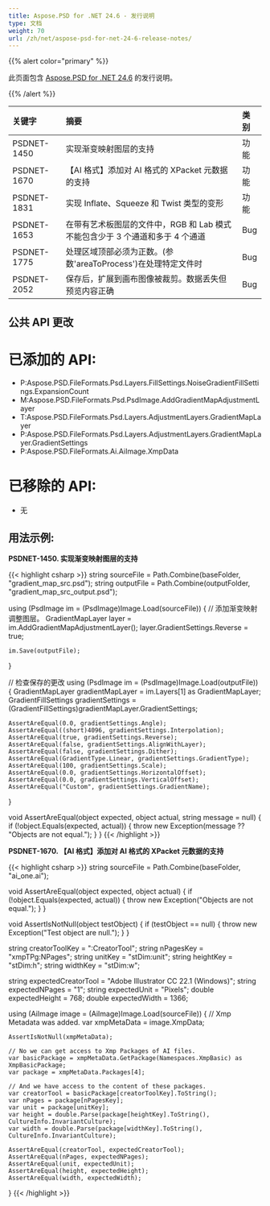```yaml
---
title: Aspose.PSD for .NET 24.6 - 发行说明
type: 文档
weight: 70
url: /zh/net/aspose-psd-for-net-24-6-release-notes/
---
```


{{% alert color="primary" %}}

此页面包含 [Aspose.PSD for .NET 24.6](https://www.nuget.org/packages/Aspose.PSD/) 的发行说明。

{{% /alert %}}

| **关键字**   | **摘要**                                                                             | **类别**     |
|:------------|:-------------------------------------------------------------------------------------|:-------------|
| PSDNET-1450 | 实现渐变映射图层的支持                                                                               | 功能       |
| PSDNET-1670 | 【AI 格式】添加对 AI 格式的 XPacket 元数据的支持                                                                               | 功能       |
| PSDNET-1831 | 实现 Inflate、Squeeze 和 Twist 类型的变形                                                                               | 功能       |
| PSDNET-1653 | 在带有艺术板图层的文件中，RGB 和 Lab 模式不能包含少于 3 个通道和多于 4 个通道                                                                               | Bug       |
| PSDNET-1775 | 处理区域顶部必须为正数。(参数'areaToProcess')在处理特定文件时                                                                               | Bug       |
| PSDNET-2052 | 保存后，扩展到画布图像被裁剪。数据丢失但预览内容正确                                                                               | Bug       |

## **公共 API 更改**
# **已添加的 API:**
- P:Aspose.PSD.FileFormats.Psd.Layers.FillSettings.NoiseGradientFillSettings.ExpansionCount
- M:Aspose.PSD.FileFormats.Psd.PsdImage.AddGradientMapAdjustmentLayer
- T:Aspose.PSD.FileFormats.Psd.Layers.AdjustmentLayers.GradientMapLayer
- P:Aspose.PSD.FileFormats.Psd.Layers.AdjustmentLayers.GradientMapLayer.GradientSettings
- P:Aspose.PSD.FileFormats.Ai.AiImage.XmpData

# **已移除的 API:**
- 无

## **用法示例:**

**PSDNET-1450. 实现渐变映射图层的支持**

{{< highlight csharp >}}
string sourceFile = Path.Combine(baseFolder, "gradient_map_src.psd");
string outputFile = Path.Combine(outputFolder, "gradient_map_src_output.psd");

using (PsdImage im = (PsdImage)Image.Load(sourceFile))
{
    // 添加渐变映射调整图层。
    GradientMapLayer layer = im.AddGradientMapAdjustmentLayer();
    layer.GradientSettings.Reverse = true;

    im.Save(outputFile);
}

// 检查保存的更改
using (PsdImage im = (PsdImage)Image.Load(outputFile))
{
    GradientMapLayer gradientMapLayer = im.Layers[1] as GradientMapLayer;
    GradientFillSettings gradientSettings = (GradientFillSettings)gradientMapLayer.GradientSettings;

    AssertAreEqual(0.0, gradientSettings.Angle);
    AssertAreEqual((short)4096, gradientSettings.Interpolation);
    AssertAreEqual(true, gradientSettings.Reverse);
    AssertAreEqual(false, gradientSettings.AlignWithLayer);
    AssertAreEqual(false, gradientSettings.Dither);
    AssertAreEqual(GradientType.Linear, gradientSettings.GradientType);
    AssertAreEqual(100, gradientSettings.Scale);
    AssertAreEqual(0.0, gradientSettings.HorizontalOffset);
    AssertAreEqual(0.0, gradientSettings.VerticalOffset);
    AssertAreEqual("Custom", gradientSettings.GradientName);
}

void AssertAreEqual(object expected, object actual, string message = null)
{
    if (!object.Equals(expected, actual))
    {
        throw new Exception(message ?? "Objects are not equal.");
    }
}
{{< /highlight >}}

**PSDNET-1670. 【AI 格式】添加对 AI 格式的 XPacket 元数据的支持**

{{< highlight csharp >}}
string sourceFile = Path.Combine(baseFolder, "ai_one.ai");

void AssertAreEqual(object expected, object actual)
{
    if (!object.Equals(expected, actual))
    {
        throw new Exception("Objects are not equal.");
    }
}

void AssertIsNotNull(object testObject)
{
    if (testObject == null)
    {
        throw new Exception("Test object are null.");
    }
}

string creatorToolKey = ":CreatorTool";
string nPagesKey = "xmpTPg:NPages";
string unitKey = "stDim:unit";
string heightKey = "stDim:h";
string widthKey = "stDim:w";

string expectedCreatorTool = "Adobe Illustrator CC 22.1 (Windows)";
string expectedNPages = "1";
string expectedUnit = "Pixels";
double expectedHeight = 768;
double expectedWidth = 1366;

using (AiImage image = (AiImage)Image.Load(sourceFile))
{
    // Xmp Metadata was added.
    var xmpMetaData = image.XmpData;

    AssertIsNotNull(xmpMetaData);

    // No we can get access to Xmp Packages of AI files.
    var basicPackage = xmpMetaData.GetPackage(Namespaces.XmpBasic) as XmpBasicPackage;
    var package = xmpMetaData.Packages[4];

    // And we have access to the content of these packages.
    var creatorTool = basicPackage[creatorToolKey].ToString();
    var nPages = package[nPagesKey];
    var unit = package[unitKey];
    var height = double.Parse(package[heightKey].ToString(), CultureInfo.InvariantCulture);
    var width = double.Parse(package[widthKey].ToString(), CultureInfo.InvariantCulture);

    AssertAreEqual(creatorTool, expectedCreatorTool);
    AssertAreEqual(nPages, expectedNPages);
    AssertAreEqual(unit, expectedUnit);
    AssertAreEqual(height, expectedHeight);
    AssertAreEqual(width, expectedWidth);
}
{{< /highlight >}}
